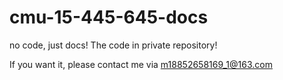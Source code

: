 # cmu-15-445-645-docs
no code, just docs! The code in private repository!

If you want it, please contact me via [m18852658169_1@163.com]()

